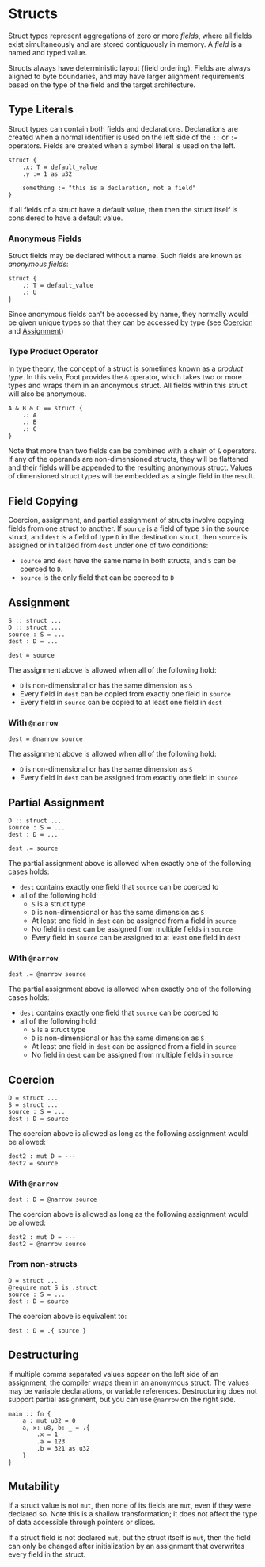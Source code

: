 # Structs
Struct types represent aggregations of zero or more _fields_, where all fields exist simultaneously and are stored contiguously in memory.  A _field_ is a named and typed value.

Structs always have deterministic layout (field ordering).  Fields are always aligned to byte boundaries, and may have larger alignment requirements based on the type of the field and the target architecture.

## Type Literals
Struct types can contain both fields and declarations.  Declarations are created when a normal identifier is used on the left side of the `::` or `:=` operators.  Fields are created when a symbol literal is used on the left.
```foot
struct {
    .x: T = default_value
    .y := 1 as u32
    
    something := "this is a declaration, not a field"
}
```

If all fields of a struct have a default value, then then the struct itself is considered to have a default value.

### Anonymous Fields
Struct fields may be declared without a name.  Such fields are known as _anonymous fields_:
```foot
struct {
    .: T = default_value
    .: U
}
```
Since anonymous fields can't be accessed by name, they normally would be given unique types so that they can be accessed by type (see [Coercion](#coercion) and [Assignment](#assignment))

### Type Product Operator
In type theory, the concept of a struct is sometimes known as a _product type_.  In this vein, Foot provides the `&` operator, which takes two or more types and wraps them in an anonymous struct.  All fields within this struct will also be anonymous.
```foot
A & B & C == struct {
    .: A
    .: B
    .: C
}
```
Note that more than two fields can be combined with a chain of `&` operators.  If any of the operands are non-dimensioned structs, they will be flattened and their fields will be appended to the resulting anonymous struct.  Values of dimensioned struct types will be embedded as a single field in the result.

## Field Copying
Coercion, assignment, and partial assignment of structs involve copying fields from one struct to another.  If `source` is a field of type `S` in the source struct, and `dest` is a field of type `D` in the destination struct, then `source` is assigned or initialized from `dest` under one of two conditions:
* `source` and `dest` have the same name in both structs, and `S` can be coerced to `D`.
* `source` is the only field that can be coerced to `D`

## Assignment
```foot
S :: struct ...
D :: struct ...
source : S = ...
dest : D = ...

dest = source
```
The assignment above is allowed when all of the following hold: 
* `D` is non-dimensional or has the same dimension as `S`
* Every field in `dest` can be copied from exactly one field in `source`
* Every field in `source` can be copied to at least one field in `dest`

### With `@narrow`
```foot
dest = @narrow source
```
The assignment above is allowed when all of the following hold: 
* `D` is non-dimensional or has the same dimension as `S`
* Every field in `dest` can be assigned from exactly one field in `source`

## Partial Assignment
```foot
D :: struct ...
source : S = ...
dest : D = ...

dest .= source
```
The partial assignment above is allowed when exactly one of the following cases holds:
* `dest` contains exactly one field that `source` can be coerced to
* all of the following hold:
	* `S` is a struct type
	* `D` is non-dimensional or has the same dimension as `S`
	* At least one field in `dest` can be assigned from a field in `source`
	* No field in `dest` can be assigned from multiple fields in `source`
	* Every field in `source` can be assigned to at least one field in `dest`

### With `@narrow`
```foot
dest .= @narrow source
```
The partial assignment above is allowed when exactly one of the following cases holds:
* `dest` contains exactly one field that `source` can be coerced to
* all of the following hold:
	* `S` is a struct type
	* `D` is non-dimensional or has the same dimension as `S`
	* At least one field in `dest` can be assigned from a field in `source`
	* No field in `dest` can be assigned from multiple fields in `source`

## Coercion
```foot
D = struct ...
S = struct ...
source : S = ...
dest : D = source
```
The coercion above is allowed as long as the following assignment would be allowed:
```foot
dest2 : mut D = ---
dest2 = source
```

### With `@narrow`
```foot
dest : D = @narrow source
```
The coercion above is allowed as long as the following assignment would be allowed:
```foot
dest2 : mut D = ---
dest2 = @narrow source
```

### From non-structs
```foot
D = struct ...
@require not S is .struct
source : S = ...
dest : D = source
```
The coercion above is equivalent to:
```foot
dest : D = .{ source }
```

## Destructuring
If multiple comma separated values appear on the left side of an assignment, the compiler wraps them in an anonymous struct.  The values may be variable declarations, or variable references.  Destructuring does not support partial assignment, but you can use `@narrow` on the right side.
```foot
main :: fn {
    a : mut u32 = 0
    a, x: u8, b: _ = .{
        .x = 1
        .a = 123
        .b = 321 as u32
    }
}
```

## Mutability
If a struct value is not `mut`, then none of its fields are `mut`, even if they were declared so.  Note this is a shallow transformation; it does not affect the type of data accessible through pointers or slices.

If a struct field is not declared `mut`, but the struct itself is `mut`, then the field can only be changed after initialization by an assignment that overwrites every field in the struct.